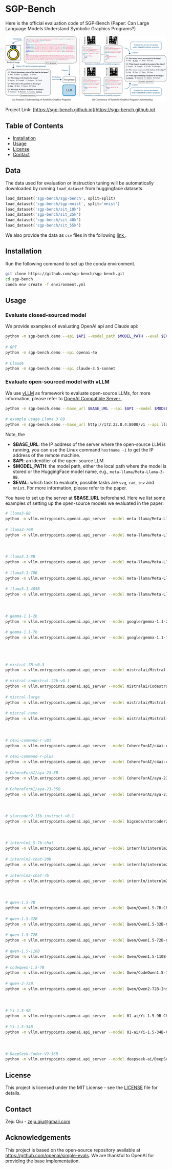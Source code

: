 # SGP-Bench

Here is the official evaluation code of SGP-Bench (Paper: Can Large Language Models Understand Symbolic Graphics Programs?)

![Teaser Image](assets/teaser_sgp.png)

Project Link: [https://sgp-bench.github.io](https://sgp-bench.github.io)

## Table of Contents

- [Installation](#installation)
- [Usage](#usage)
- [License](#license)
- [Contact](#contact)


## Data

The data used for evaluation or instruction tuning will be automatically downloaded by running `load_dataset` from huggingface datasets.

```python
load_dataset('sgp-bench/sgp-bench', split=split)
load_dataset('sgp-bench/sgp-mnist', split='mnist')
load_dataset('sgp-bench/sit_10k')
load_dataset('sgp-bench/sit_25k')
load_dataset('sgp-bench/sit_40k')
load_dataset('sgp-bench/sit_55k')
```

We also provide the data as `csv` files in the following [link
](https://drive.google.com/drive/folders/1yZA7SKVCscai1tY_Zpoy4XgdR27Rddg1?hl=de).


## Installation

Run the following command to set up the conda environment.


```bash
git clone https://github.com/sgp-bench/sgp-bench.git
cd sgp-bench
conda env create -f environment.yml
```


## Usage

### Evaluate closed-sourced model
We provide examples of evaluating OpenAI api and Claude api:

```bash
python -m sgp-bench.demo --api $API --model_path $MODEL_PATH --eval $EVAL

# GPT
python -m sgp-bench.demo --api openai-4o

# Claude
python -m sgp-bench.demo --api claude-3.5-sonnet
```

### Evaluate open-sourced model with vLLM
We use [vLLM](https://github.com/vllm-project/vllm) as framework to evaluate open-source LLMs, for more information, please refer to [OpenAI Compatible Server
](https://docs.vllm.ai/en/stable/serving/openai_compatible_server.html).


```bash
python -m sgp-bench.demo --base_url $BASE_URL --api $API --model $MODEL --eval $EVAL

# example usage Llama 3 8B
python -m sgp-bench.demo --base_url http://172.22.8.4:8000/v1 --api llama3-8B --model meta-llama/Meta-Llama-3-8B --eval svg cad
```

Note, the 
* **$BASE_URL**: the IP address of the server where the open-source LLM is running, you can use the Linux command `hostname -i` to get the IP address of the remote machine.
* **$API**: an identifier of the open-source LLM.
* **$MODEL_PATH**: the model path, either the local path where the model is stored or the HuggingFace model name, e.g., `meta-llama/Meta-Llama-3-8B`.
* **$EVAL**: which task to evaluate, possible tasks are `svg`, `cad`, `inv` and `mnist`. For more information, please refer to the paper.

You have to set up the server at **$BASE_URL** beforehand. Here we list some examples of setting up the open-source models we evaluated in the paper:


```bash
# llama3-8B
python -m vllm.entrypoints.openai.api_server --model meta-llama/Meta-Llama-3-8B --dtype auto --api-key token-abc123 --tensor-parallel-size 8

# llama3-70B
python -m vllm.entrypoints.openai.api_server --model meta-llama/Meta-Llama-3-70B-Instruct --dtype auto --api-key token-abc123 --tensor-parallel-size 8



# llama3.1-8B
python -m vllm.entrypoints.openai.api_server --model meta-llama/Meta-Llama-3.1-8B-Instruct --dtype auto --api-key token-abc123 --tensor-parallel-size 8

# llama3.1-70B
python -m vllm.entrypoints.openai.api_server --model meta-llama/Meta-Llama-3.1-70B-Instruct --dtype auto --api-key token-abc123 --tensor-parallel-size 8

# llama3.1-405B
python -m vllm.entrypoints.openai.api_server --model meta-llama/Meta-Llama-3.1-405B-Instruct-FP8 --dtype auto --api-key token-abc123 --tensor-parallel-size 8 --max-model-len 8192



# gemma-1.1-2b
python -m vllm.entrypoints.openai.api_server --model google/gemma-1.1-2b-it --dtype auto --api-key token-abc123 --tensor-parallel-size 8

# gemma-1.1-7b
python -m vllm.entrypoints.openai.api_server --model google/gemma-1.1-7b-it --dtype auto --api-key token-abc123 --tensor-parallel-size 8




# mistral-7B-v0.3
python -m vllm.entrypoints.openai.api_server --model mistralai/Mistral-7B-Instruct-v0.3 --dtype auto --api-key token-abc123 --tensor-parallel-size 8

# mistral-codestral-22b-v0.1
python -m vllm.entrypoints.openai.api_server --model mistralai/Codestral-22B-v0.1 --dtype auto --api-key token-abc123 --tensor-parallel-size 8

# mistral-large
python -m vllm.entrypoints.openai.api_server --model mistralai/Mistral-Large-Instruct-2407 --dtype auto --api-key token-abc123 --tensor-parallel-size 8

# mistral-nemo
python -m vllm.entrypoints.openai.api_server --model mistralai/Mistral-Nemo-Instruct-2407 --dtype auto --api-key token-abc123 --tensor-parallel-size 8



# c4ai-command-r-v01
python -m vllm.entrypoints.openai.api_server --model CohereForAI/c4ai-command-r-v01 --dtype auto --api-key token-abc123 --tensor-parallel-size 8

# c4ai-command-r-plus
python -m vllm.entrypoints.openai.api_server --model CohereForAI/c4ai-command-r-plus --dtype auto --api-key token-abc123 --tensor-parallel-size 8

# CohereForAI/aya-23-8B
python -m vllm.entrypoints.openai.api_server --model CohereForAI/aya-23-8B --dtype auto --api-key token-abc123 --tensor-parallel-size 8 

# CohereForAI/aya-23-35B
python -m vllm.entrypoints.openai.api_server --model CohereForAI/aya-23-35B --dtype auto --api-key token-abc123 --tensor-parallel-size 8



# starcoder2-15b-instruct-v0.1
python -m vllm.entrypoints.openai.api_server --model bigcode/starcoder2-15b-instruct-v0.1 --dtype auto --api-key token-abc123 --tensor-parallel-size 8



# internlm2_5-7b-chat
python -m vllm.entrypoints.openai.api_server --model internlm/internlm2_5-7b-chat --trust-remote-code --dtype auto --api-key token-abc123  --tensor-parallel-size 8

# internlm2-chat-20b
python -m vllm.entrypoints.openai.api_server --model internlm/internlm2-chat-20b --trust-remote-code --dtype auto --api-key token-abc123  --tensor-parallel-size 8

# internlm2-chat-7b
python -m vllm.entrypoints.openai.api_server --model internlm/internlm2-chat-7b --trust-remote-code --dtype auto --api-key token-abc123  --tensor-parallel-size 8



# qwen-1.5-7B
python -m vllm.entrypoints.openai.api_server --model Qwen/Qwen1.5-7B-Chat --dtype auto --api-key token-abc123 --tensor-parallel-size 8

# qwen-1.5-32B
python -m vllm.entrypoints.openai.api_server --model Qwen/Qwen1.5-32B-Chat --dtype auto --api-key token-abc123 --tensor-parallel-size 8

# qwen-1.5-72B
python -m vllm.entrypoints.openai.api_server --model Qwen/Qwen1.5-72B-Chat --dtype auto --api-key token-abc123 --tensor-parallel-size 8

# qwen-1.5-110B
python -m vllm.entrypoints.openai.api_server --model Qwen/Qwen1.5-110B-Chat --dtype auto --api-key token-abc123 --tensor-parallel-size 8

# codeqwen-1.5-7B
python -m vllm.entrypoints.openai.api_server --model Qwen/CodeQwen1.5-7B-Chat --dtype auto --api-key token-abc123 --tensor-parallel-size 8

# qwen-2-72B
python -m vllm.entrypoints.openai.api_server --model Qwen/Qwen2-72B-Instruct --dtype auto --api-key token-abc123 --tensor-parallel-size 8



# Yi-1.5-9B
python -m vllm.entrypoints.openai.api_server --model 01-ai/Yi-1.5-9B-Chat-16K --dtype auto --api-key token-abc123 --tensor-parallel-size 8

# Yi-1.5-34B
python -m vllm.entrypoints.openai.api_server --model 01-ai/Yi-1.5-34B-Chat-16K --dtype auto --api-key token-abc123 --tensor-parallel-size 8



# DeepSeek-Coder-V2-16B
python -m vllm.entrypoints.openai.api_server --model deepseek-ai/DeepSeek-Coder-V2-Lite-Instruct --trust-remote-code  --dtype auto --api-key token-abc123 --tensor-parallel-size 8
```


## License

This project is licensed under the MIT License - see the [LICENSE](LICENSE) file for details.

## Contact

Zeju Qiu - [zeju.qiu@gmail.com](mailto:zeju.qiu@gmail.com)

## Acknowledgements

This project is based on the open-source repository available at https://github.com/openai/simple-evals. We are thankful to OpenAI for providing the base implementation.